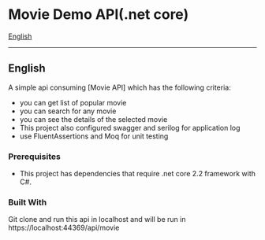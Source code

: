 # Movie Demo API(.net core)

[English](#english)

------

## English

A simple api consuming [Movie API] which has the following criteria:

* you can get list of popular movie
* you can search for any movie
* you can see the details of the selected movie
* This project also configured swagger and serilog for application log
* use FluentAssertions and Moq for unit testing

### Prerequisites

* This project has dependencies that require .net core 2.2 framework with C#.

### Built With
Git clone and run this api in localhost and will be run in https://localhost:44369/api/movie
